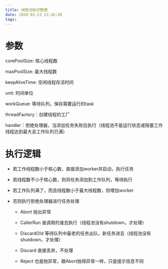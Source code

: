 ```yaml
---
title: 线程池知识整理
date: 2020-03-23 23:26:38
tags:
---
```


# 参数

corePoolSize: 核心线程数

maxPoolSize: 最大线程数

keepAliveTime: 空闲线程存活时间

unit: 时间单位

workQueue: 等待队列，保存需要运行的task

threadFactory：创建线程的工厂

handler：拒绝处理器，当添加任务失败后执行（线程池不是运行状态或阻塞工作线程达到最大且工作队列已满）

# 执行逻辑

- 若工作线程数小于核心数，直接添加worker并启动，执行任务

- 若线程数不小于核心数，则将任务添加到工作队列，等待执行

- 若工作队列满了，而且线程数小于最大线程数，则增加worker

- 否则执行拒绝处理器进行任务处理
  
  - Abort 抛出异常
  
  - CallerRun 谁调用的谁去执行（线程池没有shutdown，才处理）
  
  - DiscardOld 等待队列中最老的任务出队，新任务进去（线程池没有shutdown，才处理）
  
  - Discard 直接丢弃，不处理
  
  - Reject 也是抛异常，跟Abort抛得异常一样，只是提示信息不同
